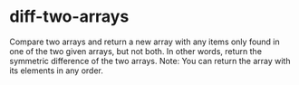 # diff-two-arrays
Compare two arrays and return a new array with any items only found in one of the two given arrays, but not both. In other words, return the symmetric difference of the two arrays.  Note: You can return the array with its elements in any order.
